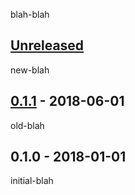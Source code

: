 blah-blah

## [Unreleased]
new-blah

## [0.1.1] - 2018-06-01
old-blah

## 0.1.0 - 2018-01-01
initial-blah

[0.1.1]: https://github.com/your-name/your-repo/compare/0.1.0...0.1.1
[Unreleased]: https://github.com/your-name/your-repo/compare/0.1.1...HEAD
